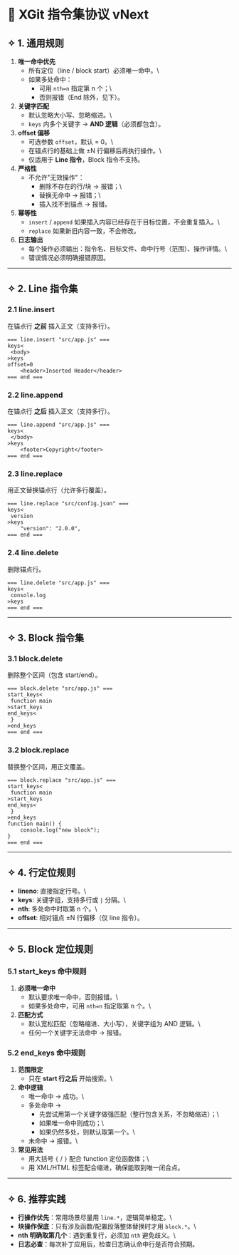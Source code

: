 # 📘 XGit 指令集协议 vNext

## ✧ 1. 通用规则

1.  **唯一命中优先**
    -   所有定位（line / block start）必须唯一命中。\
    -   如果多处命中：
        -   可用 `nth=n` 指定第 n 个；\
        -   否则报错（End 除外，见下）。
2.  **关键字匹配**
    -   默认忽略大小写、忽略缩进。\
    -   `keys` 内多个关键字 → **AND 逻辑**（必须都包含）。
3.  **offset 偏移**
    -   可选参数 `offset`，默认 = 0。\
    -   在锚点行的基础上做 ±N 行偏移后再执行操作。\
    -   仅适用于 **Line 指令**，Block 指令不支持。
4.  **严格性**
    -   不允许"无效操作"：
        -   删除不存在的行/块 → 报错；\
        -   替换无命中 → 报错；\
        -   插入找不到锚点 → 报错。
5.  **幂等性**
    -   `insert` / `append`
        如果插入内容已经存在于目标位置，不会重复插入。\
    -   `replace` 如果新旧内容一致，不会修改。
6.  **日志输出**
    -   每个操作必须输出：指令名、目标文件、命中行号（范围）、操作详情。\
    -   错误情况必须明确报错原因。

------------------------------------------------------------------------

## ✧ 2. Line 指令集

### 2.1 line.insert

在锚点行 **之前** 插入正文（支持多行）。

    === line.insert "src/app.js" ===
    keys<
     <body>
    >keys
    offset=0
        <header>Inserted Header</header>
    === end ===

### 2.2 line.append

在锚点行 **之后** 插入正文（支持多行）。

    === line.append "src/app.js" ===
    keys<
     </body>
    >keys
        <footer>Copyright</footer>
    === end ===

### 2.3 line.replace

用正文替换锚点行（允许多行覆盖）。

    === line.replace "src/config.json" ===
    keys<
     version
    >keys
        "version": "2.0.0",
    === end ===

### 2.4 line.delete

删除锚点行。

    === line.delete "src/app.js" ===
    keys<
     console.log
    >keys
    === end ===

------------------------------------------------------------------------

## ✧ 3. Block 指令集

### 3.1 block.delete

删除整个区间（包含 start/end）。

    === block.delete "src/app.js" ===
    start_keys<
     function main
    >start_keys
    end_keys<
     }
    >end_keys
    === end ===

### 3.2 block.replace

替换整个区间，用正文覆盖。

    === block.replace "src/app.js" ===
    start_keys<
     function main
    >start_keys
    end_keys<
     }
    >end_keys
    function main() {
        console.log("new block");
    }
    === end ===

------------------------------------------------------------------------

## ✧ 4. 行定位规则

-   **lineno**: 直接指定行号。\
-   **keys**: 关键字组，支持多行或 `|` 分隔。\
-   **nth**: 多处命中时取第 n 个。\
-   **offset**: 相对锚点 ±N 行偏移（仅 line 指令）。

------------------------------------------------------------------------

## ✧ 5. Block 定位规则

### 5.1 start_keys 命中规则

1.  **必须唯一命中**
    -   默认要求唯一命中，否则报错。\
    -   如果多处命中，可用 `nth=n` 指定取第 n 个。\
2.  **匹配方式**
    -   默认宽松匹配（忽略缩进、大小写），关键字组为 AND 逻辑。\
    -   任何一个关键字无法命中 → 报错。

### 5.2 end_keys 命中规则

1.  **范围限定**
    -   只在 **start 行之后** 开始搜索。\
2.  **命中逻辑**
    -   唯一命中 → 成功。\
    -   多处命中 →
        -   先尝试用第一个关键字做强匹配（整行包含关系，不忽略缩进）；\
        -   如果唯一命中则成功；\
        -   如果仍然多处，则默认取第一个。\
    -   未命中 → 报错。\
3.  **常见用法**
    -   用大括号 `{` / `}` 配合 function 定位函数体；\
    -   用 XML/HTML 标签配合缩进，确保能取到唯一闭合点。

------------------------------------------------------------------------

## ✧ 6. 推荐实践

-   **行操作优先**：常用场景尽量用 `line.*`，逻辑简单稳定。\
-   **块操作保底**：只有涉及函数/配置段落整体替换时才用 `block.*`。\
-   **nth 明确取第几个**：遇到重复行，必须加 `nth` 避免歧义。\
-   **日志必查**：每次补丁应用后，检查日志确认命中行是否符合预期。
